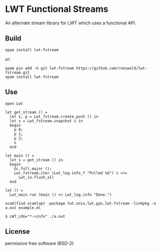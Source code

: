 # LWT Functional Streams

An alternate stream library for LWT which uses a functional API.

## Build

    opam install lwt-fstream

or:

    opam pin add -k git lwt-fstream https://github.com/rneswold/lwt-fstream.git
    opam install lwt-fstream

## Use

```
open Lwt

let get_stream () =
  let s, p = Lwt_fstream.create_push () in
  let s = Lwt_fstream.snapshot s in
  begin
    p 0;
    p 1;
    p 2;
    s
  end

let main () =
  let s = get_stream () in
  begin
    Gc.full_major ();
    Lwt_fstream.iter (Lwt_log.info_f "Pulled %d") s >>=
      Lwt_io.flush_all
  end

let () =
  Lwt_main.run (main () >> Lwt_log.info "Done.")
```

```
ocamlfind ocamlopt -package lwt.unix,lwt.ppx,lwt-fstream -linkpkg -o a.out example.ml
```

```
$ LWT_LOG="*->info" ./a.out
```

## License

permissive free software (BSD-2)
